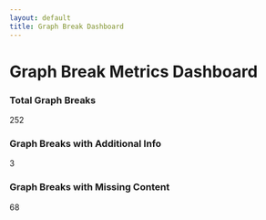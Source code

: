 ```yaml
---
layout: default
title: Graph Break Dashboard
---
```


# Graph Break Metrics Dashboard

<div class="metric-container">
    <div class="metric-box">
        <h3>Total Graph Breaks</h3>
        <p>252</p>
    </div>
    <div class="metric-box">
        <h3>Graph Breaks with Additional Info</h3>
        <p>3</p>
    </div>
    <div class="metric-box">
        <h3>Graph Breaks with Missing Content</h3>
        <p>68</p>
    </div>
</div>

